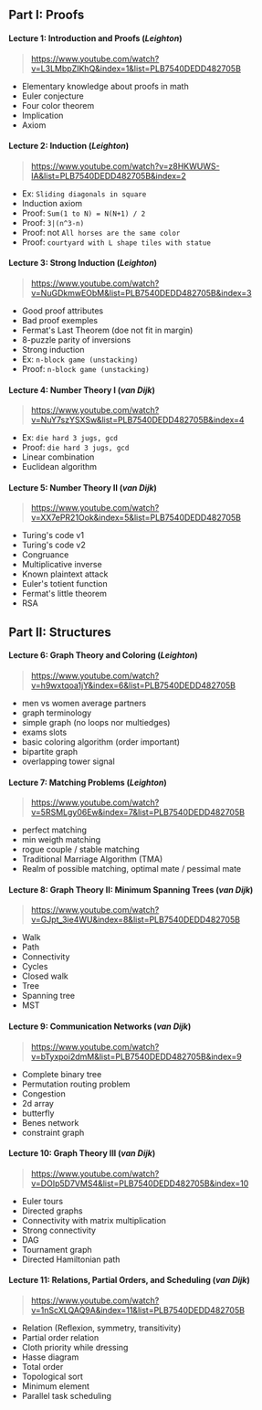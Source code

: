 ## Part I: Proofs

#### Lecture 1: Introduction and Proofs (_Leighton_)
> https://www.youtube.com/watch?v=L3LMbpZIKhQ&index=1&list=PLB7540DEDD482705B

- Elementary knowledge about proofs in math
- Euler conjecture
- Four color theorem
- Implication
- Axiom

#### Lecture 2: Induction (_Leighton_)
> https://www.youtube.com/watch?v=z8HKWUWS-lA&list=PLB7540DEDD482705B&index=2

- Ex: `Sliding diagonals in square`
- Induction axiom
- Proof: `Sum(1 to N) = N(N+1) / 2`
- Proof: `3|(n^3-n)`
- Proof: not `All horses are the same color`
- Proof: `courtyard with L shape tiles with statue` 

#### Lecture 3: Strong Induction (_Leighton_)
> https://www.youtube.com/watch?v=NuGDkmwEObM&list=PLB7540DEDD482705B&index=3

- Good proof attributes
- Bad proof exemples
- Fermat's Last Theorem (doe not fit in margin)
- 8-puzzle parity of inversions
- Strong induction
- Ex: `n-block game (unstacking)`
- Proof: `n-block game (unstacking)`

#### Lecture 4: Number Theory I (_van Dijk_)
> https://www.youtube.com/watch?v=NuY7szYSXSw&list=PLB7540DEDD482705B&index=4

- Ex: `die hard 3 jugs, gcd`
- Proof: `die hard 3 jugs, gcd`
- Linear combination
- Euclidean algorithm

#### Lecture 5: Number Theory II (_van Dijk_)
> https://www.youtube.com/watch?v=XX7ePR21Ook&index=5&list=PLB7540DEDD482705B

- Turing's code v1
- Turing's code v2
- Congruance
- Multiplicative inverse
- Known plaintext attack
- Euler's totient function
- Fermat's little theorem
- RSA

## Part II: Structures

#### Lecture 6: Graph Theory and Coloring (_Leighton_)
> https://www.youtube.com/watch?v=h9wxtqoa1jY&index=6&list=PLB7540DEDD482705B

- men vs women average partners
- graph terminology
- simple graph (no loops nor multiedges)
- exams slots
- basic coloring algorithm (order important)
- bipartite graph
- overlapping tower signal

#### Lecture 7: Matching Problems (_Leighton_)
> https://www.youtube.com/watch?v=5RSMLgy06Ew&index=7&list=PLB7540DEDD482705B

- perfect matching
- min weigth matching
- rogue couple / stable matching
- Traditional Marriage Algorithm (TMA)
- Realm of possible matching, optimal mate / pessimal mate

#### Lecture 8: Graph Theory II: Minimum Spanning Trees (_van Dijk_)
> https://www.youtube.com/watch?v=GJpt_3ie4WU&index=8&list=PLB7540DEDD482705B

- Walk
- Path
- Connectivity
- Cycles
- Closed walk
- Tree
- Spanning tree
- MST

#### Lecture 9: Communication Networks (_van Dijk_)
> https://www.youtube.com/watch?v=bTyxpoi2dmM&list=PLB7540DEDD482705B&index=9

- Complete binary tree
- Permutation routing problem
- Congestion
- 2d array
- butterfly
- Benes network
- constraint graph

#### Lecture 10: Graph Theory III (_van Dijk_)
> https://www.youtube.com/watch?v=DOIp5D7VMS4&list=PLB7540DEDD482705B&index=10

- Euler tours
- Directed graphs
- Connectivity with matrix multiplication
- Strong connectivity
- DAG
- Tournament graph
- Directed Hamiltonian path

#### Lecture 11: Relations, Partial Orders, and Scheduling (_van Dijk_)
> https://www.youtube.com/watch?v=1nScXLQAQ9A&index=11&list=PLB7540DEDD482705B

- Relation (Reflexion, symmetry, transitivity)
- Partial order relation
- Cloth priority while dressing
- Hasse diagram
- Total order
- Topological sort
- Minimum element
- Parallel task scheduling


